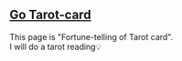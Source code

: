 <a href="https://kashimanami.github.io/Tarot-card/" target="_blank">Go Tarot-card</a>  
---
This page is "Fortune-telling of Tarot card".  
I will do a tarot reading💡  
